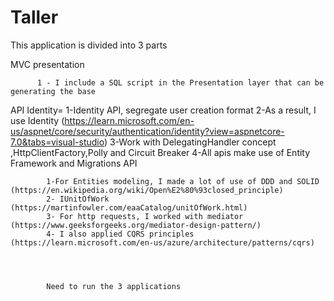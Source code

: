 # Taller

This application is divided into 3 parts

MVC presentation

          1 - I include a SQL script in the Presentation layer that can be generating the base

API Identity=
            1-Identity API, segregate user creation format
            2-As a result, I use Identity (https://learn.microsoft.com/en-us/aspnet/core/security/authentication/identity?view=aspnetcore-7.0&tabs=visual-studio)
            3-Work with DelegatingHandler concept ,HttpClientFactory,Polly and Circuit Breaker
            4-All apis make use of Entity Framework and Migrations
API

            1-For Entities modeling, I made a lot of use of DDD and SOLID (https://en.wikipedia.org/wiki/Open%E2%80%93closed_principle)
            2- IUnitOfWork (https://martinfowler.com/eaaCatalog/unitOfWork.html)
            3- For http requests, I worked with mediator (https://www.geeksforgeeks.org/mediator-design-pattern/)
            4- I also applied CQRS principles (https://learn.microsoft.com/en-us/azure/architecture/patterns/cqrs)




            Need to run the 3 applications
